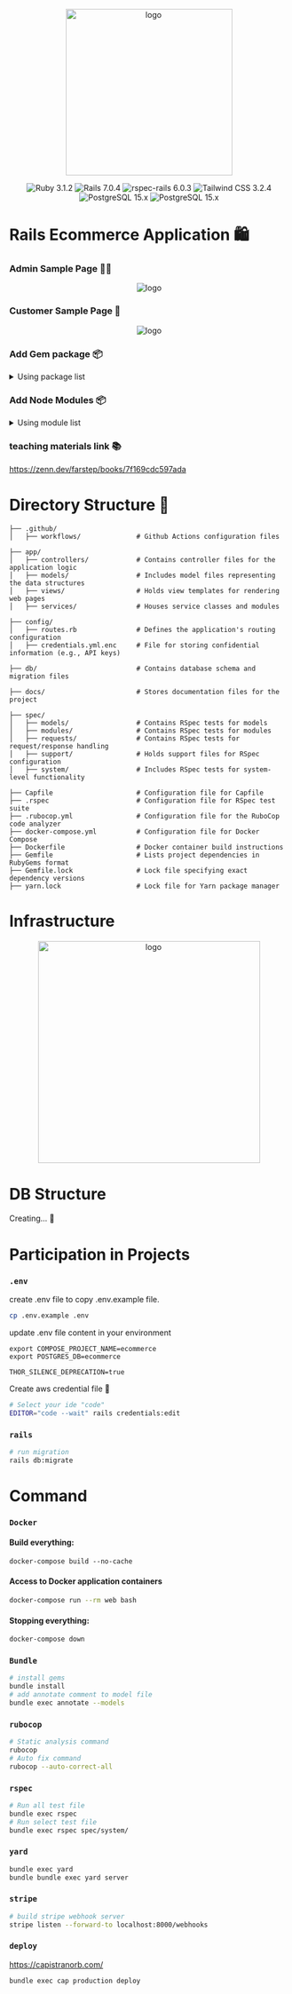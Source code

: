 <p align="center">
    <img src="./docs/logo.png" width="300" alt="logo">
</p>

<p align="center">
<img src="https://img.shields.io/badge/Ruby-3.1.2-red.svg?logo=ruby&style=flat" alt="Ruby 3.1.2">
<img src="https://img.shields.io/badge/Rails-7.0.4-orange.svg?logo=ruby-on-rails&style=flat" alt="Rails 7.0.4">
<img src="https://img.shields.io/badge/rspec--rails-6.0.3-brightgreen.svg" alt="rspec-rails 6.0.3">
<img src="https://img.shields.io/badge/Tailwind CSS-3.2.4-green.svg?logo=tailwind-css&style=flat" alt="Tailwind CSS 3.2.4">
<img src="https://img.shields.io/badge/PostgreSQL-15.x-blue.svg?logo=postgresql&style=flat" alt="PostgreSQL 15.x">
<img src="https://github.com/nickjj/docker-rails-example/workflows/CI/badge.svg?branch=main" alt="PostgreSQL 15.x">
</p>

# Rails Ecommerce Application 🛍

### Admin Sample Page 👨‍🏫

<p align="center">
    <img src="./docs/admin-sample.png" alt="logo">
</p>

### Customer Sample Page 🛒

<p align="center">
    <img src="./docs/customer-sample.png" alt="logo">
</p>

### Add Gem package 📦

<details>
  <summary>Using package list</summary>

- [devise * ユーザー認証](https://github.com/heartcombo/devise)
- [stripe * Stripe決済](https://github.com/stripe/stripe-ruby)
- [aws-sdk-s3 * AWS S3 SDK](https://github.com/aws/aws-sdk-ruby)
- [bullet * N+1の通知](https://github.com/flyerhzm/bullet)
- [rspec-rails * テストフレームワーク]()
- [factory_bot_rails * ユーザー認証]()
- [capybara * システムテスト用]()
- [selenium-webdriver * システムテスト用]()
- [shoulda-matchers * モデルテストの記述省略]()
- [rubocop * 自動フォーマット]()
- [yard * ドキュメント生成]()
- [capistrano * デプロイ用]()

</details>

### Add Node Modules 📦

<details>
  <summary>Using module list</summary>

- [tailwindcss * CSSフレームワーク]()
</details>

### teaching materials link 📚

https://zenn.dev/farstep/books/7f169cdc597ada

# Directory Structure 📁

```
├── .github/
│   ├── workflows/              # Github Actions configuration files

├── app/
│   ├── controllers/            # Contains controller files for the application logic
│   ├── models/                 # Includes model files representing the data structures
│   ├── views/                  # Holds view templates for rendering web pages
│   ├── services/               # Houses service classes and modules

├── config/
│   ├── routes.rb               # Defines the application's routing configuration
│   ├── credentials.yml.enc     # File for storing confidential information (e.g., API keys)

├── db/                         # Contains database schema and migration files

├── docs/                       # Stores documentation files for the project

├── spec/
│   ├── models/                 # Contains RSpec tests for models
│   ├── modules/                # Contains RSpec tests for modules
│   ├── requests/               # Contains RSpec tests for request/response handling
│   ├── support/                # Holds support files for RSpec configuration
│   ├── system/                 # Includes RSpec tests for system-level functionality

├── Capfile                     # Configuration file for Capfile
├── .rspec                      # Configuration file for RSpec test suite
├── .rubocop.yml                # Configuration file for the RuboCop code analyzer
├── docker-compose.yml          # Configuration file for Docker Compose
├── Dockerfile                  # Docker container build instructions
├── Gemfile                     # Lists project dependencies in RubyGems format
├── Gemfile.lock                # Lock file specifying exact dependency versions
├── yarn.lock                   # Lock file for Yarn package manager
```

# Infrastructure

<p align="center">
    <img src="./docs/infrastructure.png" width="400" alt="logo">
</p>

# DB Structure

Creating... 📝

# Participation in Projects

### `.env`

create .env file to copy .env.example file.

```sh
cp .env.example .env
```

update .env file content in your environment

```dotenv
export COMPOSE_PROJECT_NAME=ecommerce
export POSTGRES_DB=ecommerce

THOR_SILENCE_DEPRECATION=true
```

Create aws credential file 🔑

```sh
# Select your ide "code" 
EDITOR="code --wait" rails credentials:edit
```

### `rails`

```sh
# run migration
rails db:migrate
```

# Command

### `Docker`

#### Build everything:

```do
docker-compose build --no-cache
```

#### Access to Docker application containers

```sh
docker-compose run --rm web bash
```

#### Stopping everything:

```sh
docker-compose down
```

### `Bundle`

```sh
# install gems
bundle install
# add annotate comment to model file
bundle exec annotate --models 
```

### `rubocop`

```sh
# Static analysis command
rubocop
# Auto fix command
rubocop --auto-correct-all
```

### `rspec`

```sh
# Run all test file
bundle exec rspec
# Run select test file
bundle exec rspec spec/system/
```

### `yard`

```sh
bundle exec yard
bundle bundle exec yard server
```

### `stripe`

```sh
# build stripe webhook server
stripe listen --forward-to localhost:8000/webhooks
```

### `deploy`

https://capistranorb.com/

```sh
bundle exec cap production deploy
```